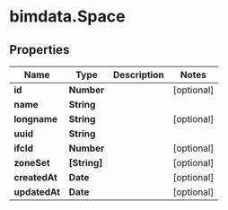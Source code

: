 # bimdata.Space

## Properties
Name | Type | Description | Notes
------------ | ------------- | ------------- | -------------
**id** | **Number** |  | [optional] 
**name** | **String** |  | 
**longname** | **String** |  | [optional] 
**uuid** | **String** |  | 
**ifcId** | **Number** |  | [optional] 
**zoneSet** | **[String]** |  | [optional] 
**createdAt** | **Date** |  | [optional] 
**updatedAt** | **Date** |  | [optional] 


